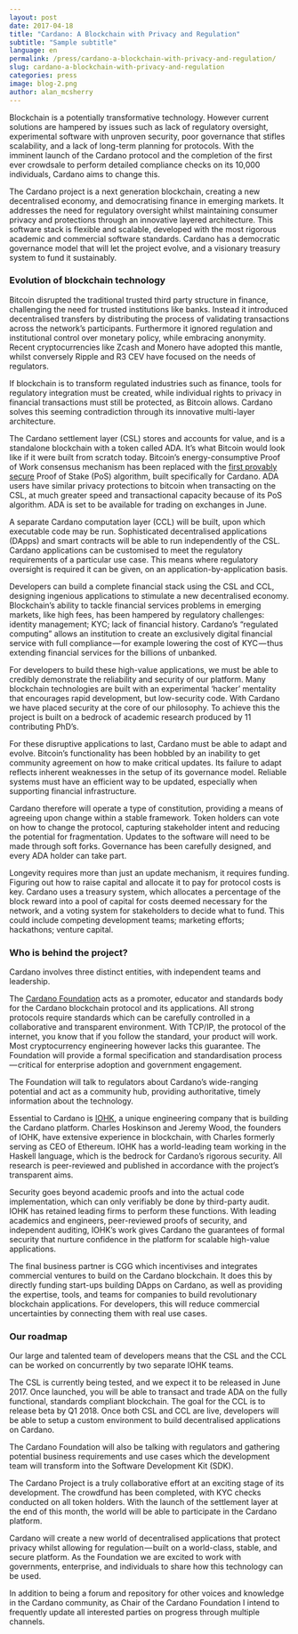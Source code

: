 ```yaml
---
layout: post
date: 2017-04-18
title: "Cardano: A Blockchain with Privacy and Regulation"
subtitle: "Sample subtitle"
language: en
permalink: /press/cardano-a-blockchain-with-privacy-and-regulation/
slug: cardano-a-blockchain-with-privacy-and-regulation
categories: press
image: blog-2.png
author: alan_mcsherry
---
```


Blockchain is a potentially transformative technology. However current solutions are hampered by issues such as lack of regulatory oversight, experimental software with unproven security, poor governance that stifles scalability, and a lack of long-term planning for protocols. With the imminent launch of the Cardano protocol and the completion of the first ever crowdsale to perform detailed compliance checks on its 10,000 individuals, Cardano aims to change this.

The Cardano project is a next generation blockchain, creating a new decentralised economy, and democratising finance in emerging markets. It addresses the need for regulatory oversight whilst maintaining consumer privacy and protections through an innovative layered architecture<!--break-->. This software stack is flexible and scalable, developed with the most rigorous academic and commercial software standards. Cardano has a democratic governance model that will let the project evolve, and a visionary treasury system to fund it sustainably.

### Evolution of blockchain technology

Bitcoin disrupted the traditional trusted third party structure in finance, challenging the need for trusted institutions like banks. Instead it introduced decentralised transfers by distributing the process of validating transactions across the network’s participants. Furthermore it ignored regulation and institutional control over monetary policy, while embracing anonymity. Recent cryptocurrencies like Zcash and Monero have adopted this mantle, whilst conversely Ripple and R3 CEV have focused on the needs of regulators.

If blockchain is to transform regulated industries such as finance, tools for regulatory integration must be created, while individual rights to privacy in financial transactions must still be protected, as Bitcoin allows. Cardano solves this seeming contradiction through its innovative multi-layer architecture.

The Cardano settlement layer (CSL) stores and accounts for value, and is a standalone blockchain with a token called ADA. It’s what Bitcoin would look like if it were built from scratch today. Bitcoin’s energy-consumptive Proof of Work consensus mechanism has been replaced with the [first provably secure](https://eprint.iacr.org/2016/889.pdf) Proof of Stake (PoS) algorithm, built specifically for Cardano. ADA users have similar privacy protections to bitcoin when transacting on the CSL, at much greater speed and transactional capacity because of its PoS algorithm. ADA is set to be available for trading on exchanges in June.

A separate Cardano computation layer (CCL) will be built, upon which executable code may be run. Sophisticated decentralised applications (DApps) and smart contracts will be able to run independently of the CSL. Cardano applications can be customised to meet the regulatory requirements of a particular use case. This means where regulatory oversight is required it can be given, on an application-by-application basis.

Developers can build a complete financial stack using the CSL and CCL, designing ingenious applications to stimulate a new decentralised economy. Blockchain’s ability to tackle financial services problems in emerging markets, like high fees, has been hampered by regulatory challenges: identity management; KYC; lack of financial history. Cardano’s “regulated computing” allows an institution to create an exclusively digital financial service with full compliance — for example lowering the cost of KYC — thus extending financial services for the billions of unbanked.

For developers to build these high-value applications, we must be able to credibly demonstrate the reliability and security of our platform. Many blockchain technologies are built with an experimental ‘hacker’ mentality that encourages rapid development, but low-security code. With Cardano we have placed security at the core of our philosophy. To achieve this the project is built on a bedrock of academic research produced by 11 contributing PhD’s.

For these disruptive applications to last, Cardano must be able to adapt and evolve. Bitcoin’s functionality has been hobbled by an inability to get community agreement on how to make critical updates. Its failure to adapt reflects inherent weaknesses in the setup of its governance model. Reliable systems must have an efficient way to be updated, especially when supporting financial infrastructure.

Cardano therefore will operate a type of constitution, providing a means of agreeing upon change within a stable framework. Token holders can vote on how to change the protocol, capturing stakeholder intent and reducing the potential for fragmentation. Updates to the software will need to be made through soft forks. Governance has been carefully designed, and every ADA holder can take part.

Longevity requires more than just an update mechanism, it requires funding. Figuring out how to raise capital and allocate it to pay for protocol costs is key. Cardano uses a treasury system, which allocates a percentage of the block reward into a pool of capital for costs deemed necessary for the network, and a voting system for stakeholders to decide what to fund. This could include competing development teams; marketing efforts; hackathons; venture capital.


### Who is behind the project?

Cardano involves three distinct entities, with independent teams and leadership.

The [Cardano Foundation](http://cardanofoundation.org) acts as a promoter, educator and standards body for the Cardano blockchain protocol and its applications. All strong protocols require standards which can be carefully controlled in a collaborative and transparent environment. With TCP/IP, the protocol of the internet, you know that if you follow the standard, your product will work. Most cryptocurrency engineering however lacks this guarantee. The Foundation will provide a formal specification and standardisation process — critical for enterprise adoption and government engagement.

The Foundation will talk to regulators about Cardano’s wide-ranging potential and act as a community hub, providing authoritative, timely information about the technology.

Essential to Cardano is [IOHK](http://iohk.io), a unique engineering company that is building the Cardano platform. Charles Hoskinson and Jeremy Wood, the founders of IOHK, have extensive experience in blockchain, with Charles formerly serving as CEO of Ethereum. IOHK has a world-leading team working in the Haskell language, which is the bedrock for Cardano’s rigorous security. All research is peer-reviewed and published in accordance with the project’s transparent aims.

Security goes beyond academic proofs and into the actual code implementation, which can only verifiably be done by third-party audit. IOHK has retained leading firms to perform these functions. With leading academics and engineers, peer-reviewed proofs of security, and independent auditing, IOHK’s work gives Cardano the guarantees of formal security that nurture confidence in the platform for scalable high-value applications.

The final business partner is CGG which incentivises and integrates commercial ventures to build on the Cardano blockchain. It does this by directly funding start-ups building DApps on Cardano, as well as providing the expertise, tools, and teams for companies to build revolutionary blockchain applications. For developers, this will reduce commercial uncertainties by connecting them with real use cases.

### Our roadmap

Our large and talented team of developers means that the CSL and the CCL can be worked on concurrently by two separate IOHK teams.

The CSL is currently being tested, and we expect it to be released in June 2017. Once launched, you will be able to transact and trade ADA on the fully functional, standards compliant blockchain. The goal for the CCL is to release beta by Q1 2018. Once both CSL and CCL are live, developers will be able to setup a custom environment to build decentralised applications on Cardano.

The Cardano Foundation will also be talking with regulators and gathering potential business requirements and use cases which the development team will transform into the Software Development Kit (SDK).

The Cardano Project is a truly collaborative effort at an exciting stage of its development. The crowdfund has been completed, with KYC checks conducted on all token holders. With the launch of the settlement layer at the end of this month, the world will be able to participate in the Cardano platform.

Cardano will create a new world of decentralised applications that protect privacy whilst allowing for regulation — built on a world-class, stable, and secure platform. As the Foundation we are excited to work with governments, enterprise, and individuals to share how this technology can be used.

In addition to being a forum and repository for other voices and knowledge in the Cardano community, as Chair of the Cardano Foundation I intend to frequently update all interested parties on progress through multiple channels.
